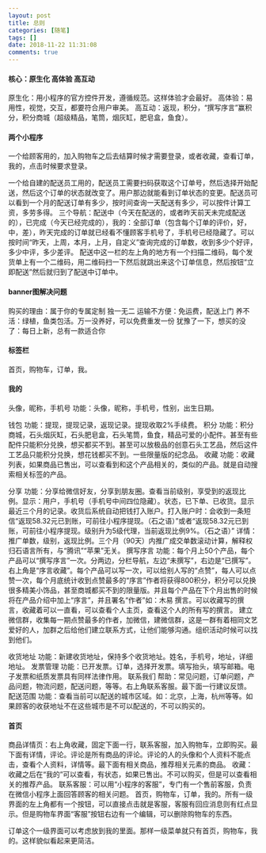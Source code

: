 ```yaml
---
layout: post
title: 总则
categories: [随笔]
tags: []
date: 2018-11-22 11:31:08
comments: true
---
```


#### 核心：原生化  高体验  高互动

原生化：用小程序的官方控件开发，遵循规范。这样体验才会最好。
高体验：易用性，视觉，交互，都要符合用户审美。
高互动：返现，积分，“撰写序言”赢积分，积分商城（超级精品，笔筒，烟灰缸，肥皂盒，鱼食）。

#### 两个小程序

一个给顾客用的，加入购物车之后去结算时候才需要登录，或者收藏，查看订单，我的，点击时候要求登录。

一个给自建的配送员工用的，配送员工需要扫码获取这个订单号，然后选择开始配送，然后这个订单的状态就改变了。用户那边就能看到订单状态的变更。配送员可以看到一个月的配送订单有多少，按时间查询一天配送有多少，可以按件计算工资，多劳多得。
三个导航：配送中（今天在配送的，或者昨天前天未完成配送的），已完成（今天已经完成的），我的：全部订单（包含每个订单的评价，好，中，差），昨天完成的订单就已经看不懂顾客手机号了，手机号已经隐藏了。可以按时间“昨天，上周，本月，上月，自定义”查询完成的订单数，收到多少个好评，多少中评，多少差评。
配送中这一栏的左上角的地方有一个扫描二维码，每个发货单上有一个二维码，用二维码扫一下然后就跳出来这个订单信息，然后按钮“立即配送”然后就归到了配送中订单中。

#### banner图解决问题

购买的理由：属于你的专属定制 独一无二
运输不方便：免运费，配送上门
养不活：绿植，鱼类包活。万一没养好，可以免费重发一份
犹豫了一下，想买的没了：每日上新，总有一款适合你

#### 标签栏

首页，购物车，订单，我。

#### 我的

头像，昵称，手机号   功能：头像，昵称，手机号，性别，出生日期。

钱包  功能：提现，提现记录，返现记录。提现收取2%手续费。
积分  功能：积分商城，石头烟灰缸，石头肥皂盒，石头笔筒，鱼食，精品可爱的小配件。甚至有些配件只能积分兑换，想买都买不到。甚至可以放极品的创意石头工艺品，然后这件工艺品只能积分兑换，想花钱都买不到。一些限量版的纪念品。
收藏  功能：收藏列表，如果商品已售出，可以查看到和这个产品相关的，类似的产品。就是自动搜索相关标签的产品。

分享  功能：分享给微信好友，分享到朋友圈。查看当前级别，享受到的返现比例。显示：用户，手机号（手机号中间四位隐藏）。状态，已下单、已收货。显示最近三个月的记录。收货后系统自动把钱打入账户。打入账户时：会收到一条短信“返现58.32元已到账，可前往小程序提现。（石之语）”或者“返现58.32元已到账，可前往小程序提现。级别升为5级代理，当前返现比例9%。（石之语）”
详情：推广单数，级别，返现比例。三个月（90天）内推广成交单数滚动计算，解释权归石语言所有，与“腾讯”“苹果”无关。
撰写序言 功能：每个月上50个产品，每个产品可以“撰写序言”一次。分两边，分栏导航，左边“未撰写”，右边是“已撰写”。右上角是“序言收藏”。每个产品可以写一次，可以给别人写的“点赞”，每人可以点赞一次，每个月底统计收到点赞最多的“序言”作者将获得800积分，积分可以兑换很多精美小饰品，甚至商城都买不到的限量版。并且每个产品在下个月出售的时候将在产品介绍中加上“序言”，并且署名“作者”如：木易 撰言。可以收藏写的撰言，收藏着可以一直看，可以查看个人主页，查看这个人的所有写的撰言。   建立微信群，收集每一期点赞最多的作者，加微信，建微信群，这是一群有着相同文艺爱好的人，加群之后给他们建立联系方式，让他们能够沟通。组织活动时候可以找到他们。

收货地址 功能：新建收货地址，保持多个收货地址。姓名，手机号，地址，详细地址。
发票管理 功能：已开发票。订单，选择开发票。填写抬头，填写邮箱。电子发票和纸质发票具有同样法律作用。
联系我们 帮助：常见问题，订单问题，产品问题，物流问题，配送问题，等等。右上角联系客服。最下面一行建议反馈。
配送范围 功能：查看当前可以配送的城市区域。如：北京，上海，杭州等等。如果顾客的收获地址不在这些城市是不可以配送的，不可以购买的。

#### 首页

商品详情页：右上角收藏，固定下面一行，联系客服，加入购物车，立即购买。最下面有详情，评论。评论是所有商品的评论。评论的人的头像和个人资料不能点击，查看个人资料，详情等。最下面有相关商品，推荐相关元素的商品。
收藏：收藏之后在“我的”可以查看，有状态，如果已售出。不可以购买，但是可以查看相关的推荐产品。
联系客服：可以用“小程序的客服”，专门有一个售前客服，负责在微信小程序上面回答顾客的相关问题。
首页，购物车，订单，我的。所有一级界面的左上角都有一个按钮，可以直接点击就是客服，客服有回应消息则有红点显示。但是购物车界面“客服”按钮右边有一个编辑，可以删除购物车的东西。

订单这个一级界面可以考虑放到我的里面。那样一级菜单就只有首页，购物车，我的。这样貌似看起来更简洁。





